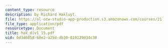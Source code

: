 ```yaml
---
content_type: resource
description: by Richard Hakluyt.
file: https://ol-ocw-studio-app-production.s3.amazonaws.com/courses/21l-703-english-renaissance-drama-theatre-and-society-in-the-age-of-shakespeare-fall-2003/0d3d605860e2a25ddb30819129d34c30_hak_div1_15.pdf
file_type: application/pdf
resourcetype: Document
title: hak_div1_15.pdf
uid: 0d3d6058-60e2-a25d-db30-819129d34c30
---
```

